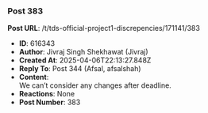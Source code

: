 ### Post 383
**Post URL**: /t/tds-official-project1-discrepencies/171141/383
- **ID**: 616343
- **Author**: Jivraj Singh Shekhawat (Jivraj)
- **Created At**: 2025-04-06T22:13:27.848Z
- **Reply To**: Post 344 (Afsal, afsalshah)
- **Content**:  
  We can’t consider any changes after deadline.
- **Reactions**: None
- **Post Number**: 383

